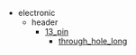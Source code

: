 * electronic
  * header
    * [13_pin](electronic/header/13_pin)
      * [through_hole_long](electronic/header/13_pin/through_hole_long)
